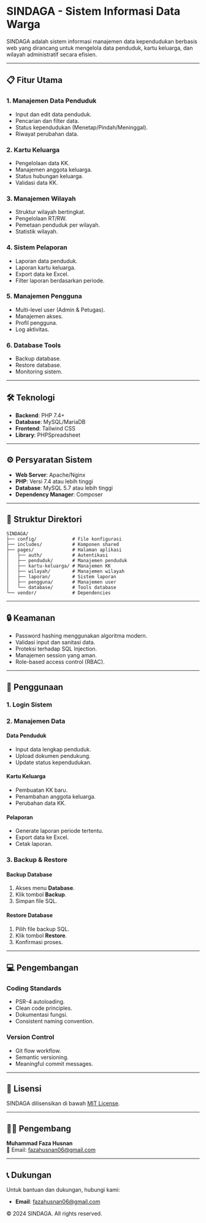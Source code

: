 # SINDAGA - Sistem Informasi Data Warga

SINDAGA adalah sistem informasi manajemen data kependudukan berbasis web yang dirancang untuk mengelola data penduduk, kartu keluarga, dan wilayah administratif secara efisien.

---

## 📋 Fitur Utama

### 1. Manajemen Data Penduduk
- Input dan edit data penduduk.
- Pencarian dan filter data.
- Status kependudukan (Menetap/Pindah/Meninggal).
- Riwayat perubahan data.

### 2. Kartu Keluarga
- Pengelolaan data KK.
- Manajemen anggota keluarga.
- Status hubungan keluarga.
- Validasi data KK.

### 3. Manajemen Wilayah
- Struktur wilayah bertingkat.
- Pengelolaan RT/RW.
- Pemetaan penduduk per wilayah.
- Statistik wilayah.

### 4. Sistem Pelaporan
- Laporan data penduduk.
- Laporan kartu keluarga.
- Export data ke Excel.
- Filter laporan berdasarkan periode.

### 5. Manajemen Pengguna
- Multi-level user (Admin & Petugas).
- Manajemen akses.
- Profil pengguna.
- Log aktivitas.

### 6. Database Tools
- Backup database.
- Restore database.
- Monitoring sistem.

---

## 🛠 Teknologi

- **Backend**: PHP 7.4+
- **Database**: MySQL/MariaDB
- **Frontend**: Tailwind CSS
- **Library**: PHPSpreadsheet

---

## ⚙️ Persyaratan Sistem

- **Web Server**: Apache/Nginx
- **PHP**: Versi 7.4 atau lebih tinggi
- **Database**: MySQL 5.7 atau lebih tinggi
- **Dependency Manager**: Composer

---

## 📂 Struktur Direktori

```
SINDAGA/
├── config/             # File konfigurasi
├── includes/           # Komponen shared
├── pages/              # Halaman aplikasi
│   ├── auth/           # Autentikasi
│   ├── penduduk/       # Manajemen penduduk
│   ├── kartu-keluarga/ # Manajemen KK
│   ├── wilayah/        # Manajemen wilayah
│   ├── laporan/        # Sistem laporan
│   ├── pengguna/       # Manajemen user
│   └── database/       # Tools database
└── vendor/             # Dependencies
```

---

## 🔒 Keamanan

- Password hashing menggunakan algoritma modern.
- Validasi input dan sanitasi data.
- Proteksi terhadap SQL Injection.
- Manajemen session yang aman.
- Role-based access control (RBAC).

---

## 🚀 Penggunaan

### 1. Login Sistem

### 2. Manajemen Data
#### Data Penduduk
- Input data lengkap penduduk.
- Upload dokumen pendukung.
- Update status kependudukan.

#### Kartu Keluarga
- Pembuatan KK baru.
- Penambahan anggota keluarga.
- Perubahan data KK.

#### Pelaporan
- Generate laporan periode tertentu.
- Export data ke Excel.
- Cetak laporan.

### 3. Backup & Restore
#### Backup Database
1. Akses menu **Database**.
2. Klik tombol **Backup**.
3. Simpan file SQL.

#### Restore Database
1. Pilih file backup SQL.
2. Klik tombol **Restore**.
3. Konfirmasi proses.

---

## 💻 Pengembangan

### Coding Standards
- PSR-4 autoloading.
- Clean code principles.
- Dokumentasi fungsi.
- Consistent naming convention.

### Version Control
- Git flow workflow.
- Semantic versioning.
- Meaningful commit messages.

---

## 📜 Lisensi

SINDAGA dilisensikan di bawah [MIT License](LICENSE).

---

## 👨‍💻 Pengembang

**Muhammad Faza Husnan**  
📧 Email: [fazahusnan06@gmail.com](mailto:fazahusnan06@gmail.com)

---

## 📞 Dukungan
Untuk bantuan dan dukungan, hubungi kami:
- **Email**: [fazahusnan06@gmail.com](mailto:fazahusnan06@gmail.com)

© 2024 SINDAGA. All rights reserved.
